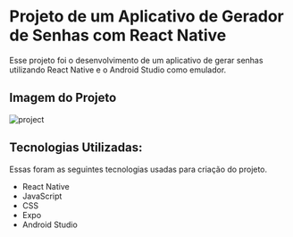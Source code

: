 # Projeto de um Aplicativo de Gerador de Senhas com React Native

Esse projeto foi o desenvolvimento de um aplicativo de gerar senhas utilizando React Native e o Android Studio como emulador.

## Imagem do Projeto
![project](https://github.com/user-attachments/assets/020e1d54-982c-459b-bf7e-9ed7c5fb3722)


## Tecnologias Utilizadas:

Essas foram as seguintes tecnologias usadas para criação do projeto.

* React Native
* JavaScript
* CSS
* Expo
* Android Studio 

